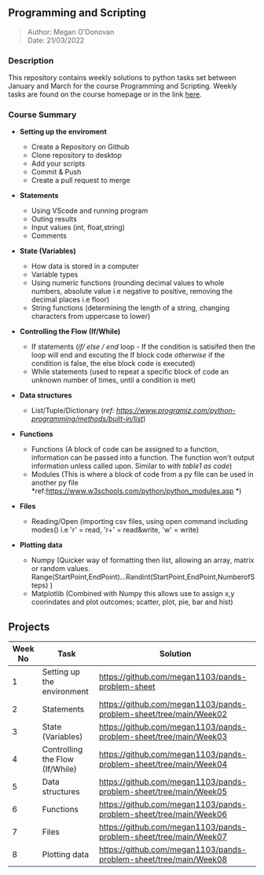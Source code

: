 ##  Programming and Scripting 
> Author: Megan O'Donovan  
> Date: 21/03/2022

### Description

This repository contains weekly solutions to python tasks set between January and March for the course Programming and Scripting. Weekly tasks are found on the course homepage or in the link [here](https://learnonline.gmit.ie/course/view.php?id=5057). 

### Course Summary

- **Setting up the enviroment**
  - Create a Repository on Github
  - Clone repository to desktop
  - Add your scripts
  - Commit & Push
  - Create a pull request to merge 
 
- **Statements**
   - Using VScode and running program
   - Outing results
   - Input values (int, float,string)
   - Comments
    
- **State (Variables)**
   - How data is stored in a computer
   - Variable types 
   - Using numeric functions (rounding decimal values to whole numbers, absolute value i.e negative to positive, removing the decimal places i.e floor)
   - String functions (determining the length of a string, changing characters from uppercase to lower)

- **Controlling the Flow (If/While)**
   - If statements (*if/ else / end* loop - If the condition is satisifed then the loop will end and excuting the If block code *otherwise* if the condition is false, the else block code is executed)
   - While statements (used to repeat a specific block of code an unknown number of times, until a condition is met)
    
- **Data structures**
   - List/Tuple/Dictionary (*ref: https://www.programiz.com/python-programming/methods/built-in/list*)

 - **Functions**
   - Functions (A block of code can be assigned to a function, information can be passed into a function. The function won't output information unless called upon. Similar to *with table1 as code*)
   - Modules (This is where a block of code from a py file can be used in another py file *ref:https://www.w3schools.com/python/python_modules.asp *)

 - **Files**
   - Reading/Open (importing csv files, using open command including modes() i.e 'r' = read, 'r+' = read&write, 'w' = write)

 - **Plotting data**
   - Numpy (Quicker way of formatting then list, allowing an array, matrix or random values. Range(StartPoint,EndPoint)...Randint(StartPoint,EndPoint,NumberofSteps) )
   - Matplotlib (Combined with Numpy this allows use to assign x,y coorindates and plot outcomes; scatter, plot, pie, bar and hist)


## Projects

| Week No | Task                                                                                                                                | Solution                                                  |
| ----- | -------------------------------------------------------------------------------------------------------------------------------------- | ------------------------------------------------------- |
| 1     | Setting up the environment                                   | https://github.com/megan1103/pands-problem-sheet                |
| 2     | Statements                                              | https://github.com/megan1103/pands-problem-sheet/tree/main/Week02              |
| 3     | State (Variables)                                           | https://github.com/megan1103/pands-problem-sheet/tree/main/Week03                 |
| 4     | Controlling the Flow (If/While)                                                  |https://github.com/megan1103/pands-problem-sheet/tree/main/Week04   |
| 5     | Data structures                                   |https://github.com/megan1103/pands-problem-sheet/tree/main/Week05|
| 6     | Functions                                            |https://github.com/megan1103/pands-problem-sheet/tree/main/Week06|
| 7     | Files                                      | https://github.com/megan1103/pands-problem-sheet/tree/main/Week07|
| 8     | Plotting data                                  |https://github.com/megan1103/pands-problem-sheet/tree/main/Week08 |
